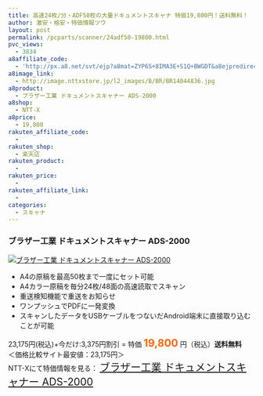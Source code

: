 ```yaml
---
title: 高速24枚/分・ADF50枚の大量ドキュメントスキャナ 特価19,800円！送料無料！
author: 激安・格安・特価情報ツウ
layout: post
permalink: /pcparts/scanner/24adf50-19800.html
pvc_views:
  - 3834
a8affiliate_code:
  - 'http://px.a8.net/svt/ejp?a8mat=ZYP6S+8IMA3E+S1Q+BWGDT&a8ejpredirect=http://nttxstore.jp/_II_BR14044836'
a8image_link:
  - http://image.nttxstore.jp/l2_images/B/BR/BR14044836.jpg
a8product:
  - ブラザー工業 ドキュメントスキャナー ADS-2000
a8shop:
  - NTT-X
a8price:
  - 19,800
rakuten_affiliate_code:
  - 
rakuten_shop:
  - 楽天店
rakuten_product:
  - 
rakuten_price:
  - 
rakuten_affiliate_link:
  - 
categories:
  - スキャナ
---
```

### ブラザー工業 ドキュメントスキャナー ADS-2000

<div class="img-bg2 img_L">
  <a title="ブラザー工業 ドキュメントスキャナー ADS-2000" href="http://px.a8.net/svt/ejp?a8mat=ZYP6S+8IMA3E+S1Q+BWGDT&a8ejpredirect=http://nttxstore.jp/_II_BR14044836" target="_blank"><img src="http://i0.wp.com/image.nttxstore.jp/l2_images/B/BR/BR14044836.jpg?resize=120%2C120" border="0" alt="ブラザー工業 ドキュメントスキャナー ADS-2000" style="border: 0pt none;" data-recalc-dims="1" /></a>
</div>

<!--more-->

  * A4の原稿を最高50枚まで一度にセット可能
  * A4カラー原稿を毎分24枚/48面の高速読取でスキャン
  * 重送検知機能で重送をお知らせ
  * ワンプッシュでPDFに一発変換
  * スキャンしたデータをUSBケーブルをつないだAndroid端末に直接取り込むことが可能

23,175円(税込)+今だけ:3,375円割引 = 特価 <span style="color: #ff6600; font-size: 150%;"><strong>19,800</strong></span> 円（税込）**送料無料**  
＜価格比較サイト最安値：23,175円＞  
NTT-Xにて特価情報を見る： <span style="font-size: 150%;"><a href="http://px.a8.net/svt/ejp?a8mat=ZYP6S+8IMA3E+S1Q+BWGDT&a8ejpredirect=http://nttxstore.jp/_II_BR14044836" target="_blank">ブラザー工業 ドキュメントスキャナー ADS-2000</a></span>